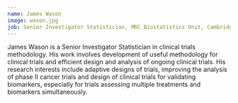 ```yaml
---
name: James Wason
image: wason.jpg
job: Senior Investigator Statistician, MRC Biostatistics Unit, Cambridge Institute of Public Health
---
```

James Wason is a Senior Investigator Statistician in clinical trials methodology.  His work involves development of useful methodology for clinical trials and efficient design and analysis of ongoing clinical trials. His research interests include adaptive designs of trials, improving the analysis of phase II cancer trials and design of clinical trials for validating biomarkers, especially for trials assessing multiple treatments and biomarkers simultaneously.